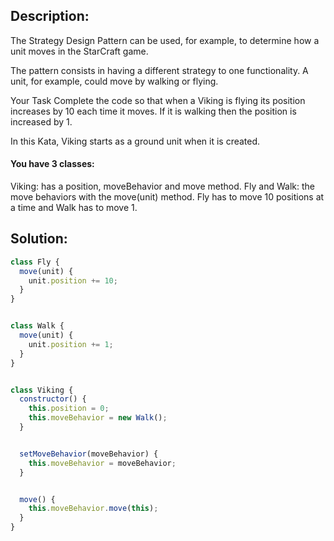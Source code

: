 ## Description:
The Strategy Design Pattern can be used, for example, to determine how a unit moves in the StarCraft game.

The pattern consists in having a different strategy to one functionality. A unit, for example, could move by walking or flying.

Your Task
Complete the code so that when a Viking is flying its position increases by 10 each time it moves. If it is walking then the position is increased by 1.

In this Kata, Viking starts as a ground unit when it is created.

#### You have 3 classes:

Viking: has a position, moveBehavior and move method.
Fly and Walk: the move behaviors with the move(unit) method. Fly has to move 10 positions at a time and Walk has to move 1.

## Solution:

```javascript
class Fly {
  move(unit) {
    unit.position += 10;
  }
}


class Walk {
  move(unit) {
    unit.position += 1;
  }
}


class Viking {
  constructor() {
    this.position = 0;
    this.moveBehavior = new Walk();
  }


  setMoveBehavior(moveBehavior) {
    this.moveBehavior = moveBehavior;
  }


  move() {
    this.moveBehavior.move(this);
  }
}
```
